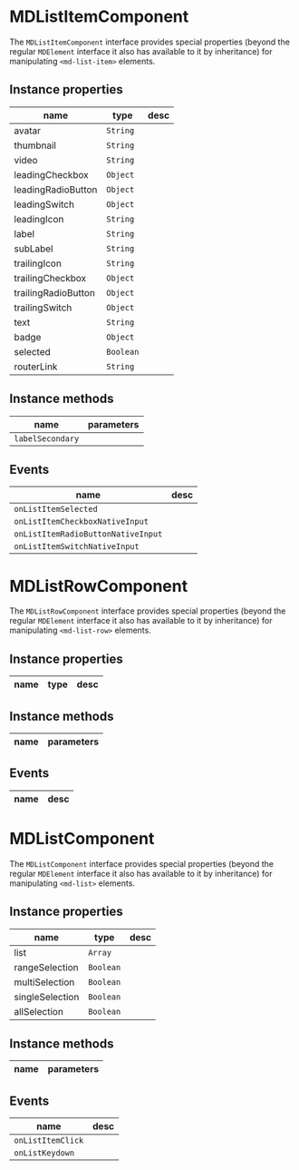 # MDListItemComponent
The `MDListItemComponent` interface provides special properties (beyond the regular `MDElement` interface it also has available to it by inheritance) for manipulating `<md-list-item>` elements.

## Instance properties

name|type|desc
---|---|---
avatar|`String`|
thumbnail|`String`|
video|`String`|
leadingCheckbox|`Object`|
leadingRadioButton|`Object`|
leadingSwitch|`Object`|
leadingIcon|`String`|
label|`String`|
subLabel|`String`|
trailingIcon|`String`|
trailingCheckbox|`Object`|
trailingRadioButton|`Object`|
trailingSwitch|`Object`|
text|`String`|
badge|`Object`|
selected|`Boolean`|
routerLink|`String`|

## Instance methods

name|parameters
---|---
`labelSecondary`|

## Events

name|desc
---|---
`onListItemSelected`|
`onListItemCheckboxNativeInput`|
`onListItemRadioButtonNativeInput`|
`onListItemSwitchNativeInput`|
# MDListRowComponent
The `MDListRowComponent` interface provides special properties (beyond the regular `MDElement` interface it also has available to it by inheritance) for manipulating `<md-list-row>` elements.

## Instance properties

name|type|desc
---|---|---

## Instance methods

name|parameters
---|---

## Events

name|desc
---|---
# MDListComponent
The `MDListComponent` interface provides special properties (beyond the regular `MDElement` interface it also has available to it by inheritance) for manipulating `<md-list>` elements.

## Instance properties

name|type|desc
---|---|---
list|`Array`|
rangeSelection|`Boolean`|
multiSelection|`Boolean`|
singleSelection|`Boolean`|
allSelection|`Boolean`|

## Instance methods

name|parameters
---|---

## Events

name|desc
---|---
`onListItemClick`|
`onListKeydown`|
